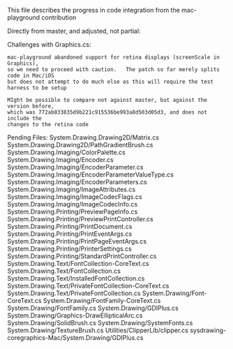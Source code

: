 This file describes the progress in code integration from the mac-playground contribution

Directly from master, and adjusted, not partial:

Challenges with Graphics.cs:

	mac-playground abandoned support for retina displays (screenScale in Graphics),
	so we need to proceed with caution.   The patch so far merely splits code in Mac/iOS
	but does not attempt to do much else as this will require the test harness to be setup

	MIght be possible to compare not against master, but against the version before,
	which was 772ab833835d9b221c915536be993a8d503d05d3, and does not include the 
	changes to the retina code

Pending Files:
System.Drawing.Drawing2D/Matrix.cs
System.Drawing.Drawing2D/PathGradientBrush.cs
System.Drawing.Imaging/ColorPalette.cs
System.Drawing.Imaging/Encoder.cs
System.Drawing.Imaging/EncoderParameter.cs
System.Drawing.Imaging/EncoderParameterValueType.cs
System.Drawing.Imaging/EncoderParameters.cs
System.Drawing.Imaging/ImageAttributes.cs
System.Drawing.Imaging/ImageCodecFlags.cs
System.Drawing.Imaging/ImageCodecInfo.cs
System.Drawing.Printing/PreviewPageInfo.cs
System.Drawing.Printing/PreviewPrintController.cs
System.Drawing.Printing/PrintDocument.cs
System.Drawing.Printing/PrintEventArgs.cs
System.Drawing.Printing/PrintPageEventArgs.cs
System.Drawing.Printing/PrinterSettings.cs
System.Drawing.Printing/StandardPrintController.cs
System.Drawing.Text/FontCollection-CoreText.cs
System.Drawing.Text/FontCollection.cs
System.Drawing.Text/InstalledFontCollection.cs
System.Drawing.Text/PrivateFontCollection-CoreText.cs
System.Drawing.Text/PrivateFontCollection.cs
System.Drawing/Font-CoreText.cs
System.Drawing/FontFamily-CoreText.cs
System.Drawing/FontFamily.cs
System.Drawing/GDIPlus.cs
System.Drawing/Graphics-DrawEllipticalArc.cs
System.Drawing/SolidBrush.cs
System.Drawing/SystemFonts.cs
System.Drawing/TextureBrush.cs
Utilities/ClipperLib/clipper.cs
sysdrawing-coregraphics-Mac/System.Drawing/GDIPlus.cs

